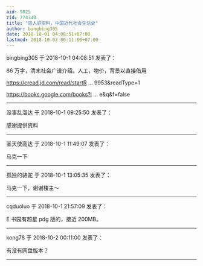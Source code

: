```yaml
---
aid: 9025
zid: 774340
title: "同人好资料，中国近代社会生活史"
author: bingbing305
date: 2018-10-01 04:08:51+07:00
lastmod: 2018-10-02 00:11:00+07:00
---
```


bingbing305 于 2018-10-1 04:08:51 发表了：

86 万字，清末社会广谱介绍。人工，物价，背景以直接借用

https://cread.jd.com/read/startR ... 9953&amp;readType=1

https://books.google.com/books?i ... e&amp;q&amp;f=false

---

没事乱溜达 于 2018-10-1 09:25:50 发表了：

感谢提供资料

---

圣天使高达 于 2018-10-1 11:49:07 发表了：

马克一下

---

孤独的骆驼 于 2018-10-1 13:05:35 发表了：

马克一下，谢谢楼主～

---

cqduoluo 于 2018-10-1 21:57:09 发表了：

E 书园有超星 pdg 版的，接近 200MB。

---

kong78 于 2018-10-2 00:11:00 发表了：

有没有网盘版本？

---
